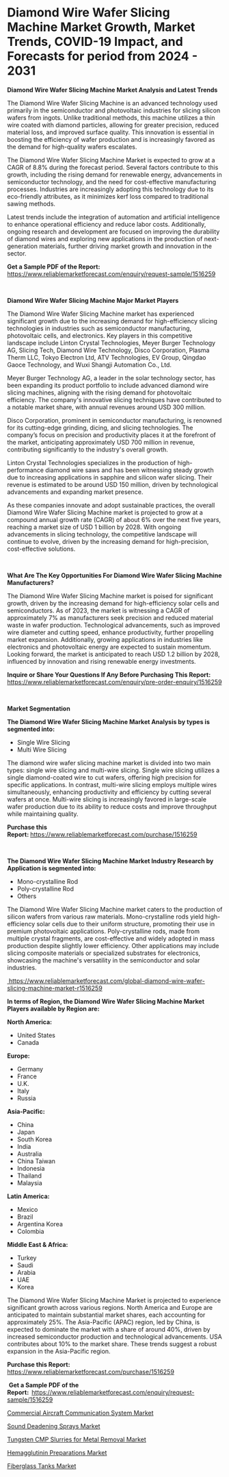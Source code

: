 <p><h1>Diamond Wire Wafer Slicing Machine Market Growth, Market Trends, COVID-19 Impact, and Forecasts for period from 2024 - 2031</h1></p><p><strong>Diamond Wire Wafer Slicing Machine Market Analysis and Latest Trends</strong></p>
<p><p>The Diamond Wire Wafer Slicing Machine is an advanced technology used primarily in the semiconductor and photovoltaic industries for slicing silicon wafers from ingots. Unlike traditional methods, this machine utilizes a thin wire coated with diamond particles, allowing for greater precision, reduced material loss, and improved surface quality. This innovation is essential in boosting the efficiency of wafer production and is increasingly favored as the demand for high-quality wafers escalates.</p><p>The Diamond Wire Wafer Slicing Machine Market is expected to grow at a CAGR of 8.8% during the forecast period. Several factors contribute to this growth, including the rising demand for renewable energy, advancements in semiconductor technology, and the need for cost-effective manufacturing processes. Industries are increasingly adopting this technology due to its eco-friendly attributes, as it minimizes kerf loss compared to traditional sawing methods.</p><p>Latest trends include the integration of automation and artificial intelligence to enhance operational efficiency and reduce labor costs. Additionally, ongoing research and development are focused on improving the durability of diamond wires and exploring new applications in the production of next-generation materials, further driving market growth and innovation in the sector.</p></p>
<p><strong>Get a Sample PDF of the Report:&nbsp;</strong> <a href="https://www.reliablemarketforecast.com/enquiry/request-sample/1516259?utm_campaign=1110&utm_medium=2&utm_source=Github&utm_content=ia&utm_term=27102024&utm_id=diamond-wire-wafer-slicing-machine">https://www.reliablemarketforecast.com/enquiry/request-sample/1516259</a></p>
<p>&nbsp;</p>
<p><strong>Diamond Wire Wafer Slicing Machine Major Market Players</strong></p>
<p><p>The Diamond Wire Wafer Slicing Machine market has experienced significant growth due to the increasing demand for high-efficiency slicing technologies in industries such as semiconductor manufacturing, photovoltaic cells, and electronics. Key players in this competitive landscape include Linton Crystal Technologies, Meyer Burger Technology AG, Slicing Tech, Diamond Wire Technology, Disco Corporation, Plasma Therm LLC, Tokyo Electron Ltd, ATV Technologies, EV Group, Qingdao Gaoce Technology, and Wuxi Shangji Automation Co., Ltd.</p><p>Meyer Burger Technology AG, a leader in the solar technology sector, has been expanding its product portfolio to include advanced diamond wire slicing machines, aligning with the rising demand for photovoltaic efficiency. The company's innovative slicing techniques have contributed to a notable market share, with annual revenues around USD 300 million.</p><p>Disco Corporation, prominent in semiconductor manufacturing, is renowned for its cutting-edge grinding, dicing, and slicing technologies. The company’s focus on precision and productivity places it at the forefront of the market, anticipating approximately USD 700 million in revenue, contributing significantly to the industry's overall growth.</p><p>Linton Crystal Technologies specializes in the production of high-performance diamond wire saws and has been witnessing steady growth due to increasing applications in sapphire and silicon wafer slicing. Their revenue is estimated to be around USD 150 million, driven by technological advancements and expanding market presence.</p><p>As these companies innovate and adopt sustainable practices, the overall Diamond Wire Wafer Slicing Machine market is projected to grow at a compound annual growth rate (CAGR) of about 6% over the next five years, reaching a market size of USD 1 billion by 2028. With ongoing advancements in slicing technology, the competitive landscape will continue to evolve, driven by the increasing demand for high-precision, cost-effective solutions.</p></p>
<p>&nbsp;</p>
<p><strong>What Are The Key Opportunities For Diamond Wire Wafer Slicing Machine Manufacturers?</strong></p>
<p><p>The Diamond Wire Wafer Slicing Machine market is poised for significant growth, driven by the increasing demand for high-efficiency solar cells and semiconductors. As of 2023, the market is witnessing a CAGR of approximately 7% as manufacturers seek precision and reduced material waste in wafer production. Technological advancements, such as improved wire diameter and cutting speed, enhance productivity, further propelling market expansion. Additionally, growing applications in industries like electronics and photovoltaic energy are expected to sustain momentum. Looking forward, the market is anticipated to reach USD 1.2 billion by 2028, influenced by innovation and rising renewable energy investments.</p></p>
<p><strong>Inquire or Share Your Questions If Any Before Purchasing This Report:</strong> <a href="https://www.reliablemarketforecast.com/enquiry/pre-order-enquiry/1516259?utm_campaign=1110&utm_medium=2&utm_source=Github&utm_content=ia&utm_term=27102024&utm_id=diamond-wire-wafer-slicing-machine">https://www.reliablemarketforecast.com/enquiry/pre-order-enquiry/1516259</a></p>
<p>&nbsp;</p>
<p><strong>Market Segmentation</strong></p>
<p><strong>The Diamond Wire Wafer Slicing Machine Market Analysis by types is segmented into:</strong></p>
<p><ul><li>Single Wire Slicing</li><li>Multi Wire Slicing</li></ul></p>
<p><p>The diamond wire wafer slicing machine market is divided into two main types: single wire slicing and multi-wire slicing. Single wire slicing utilizes a single diamond-coated wire to cut wafers, offering high precision for specific applications. In contrast, multi-wire slicing employs multiple wires simultaneously, enhancing productivity and efficiency by cutting several wafers at once. Multi-wire slicing is increasingly favored in large-scale wafer production due to its ability to reduce costs and improve throughput while maintaining quality.</p></p>
<p><strong>Purchase this Report:&nbsp;</strong><a href="https://www.reliablemarketforecast.com/purchase/1516259?utm_campaign=1110&utm_medium=2&utm_source=Github&utm_content=ia&utm_term=27102024&utm_id=diamond-wire-wafer-slicing-machine">https://www.reliablemarketforecast.com/purchase/1516259</a></p>
<p>&nbsp;</p>
<p><strong>The Diamond Wire Wafer Slicing Machine Market Industry Research by Application is segmented into:</strong></p>
<p><ul><li>Mono-crystalline Rod</li><li>Poly-crystalline Rod</li><li>Others</li></ul></p>
<p><p>The Diamond Wire Wafer Slicing Machine market caters to the production of silicon wafers from various raw materials. Mono-crystalline rods yield high-efficiency solar cells due to their uniform structure, promoting their use in premium photovoltaic applications. Poly-crystalline rods, made from multiple crystal fragments, are cost-effective and widely adopted in mass production despite slightly lower efficiency. Other applications may include slicing composite materials or specialized substrates for electronics, showcasing the machine's versatility in the semiconductor and solar industries.</p></p>
<p><a href="https://www.reliablemarketforecast.com/global-diamond-wire-wafer-slicing-machine-market-r1516259?utm_campaign=1110&utm_medium=2&utm_source=Github&utm_content=ia&utm_term=27102024&utm_id=diamond-wire-wafer-slicing-machine">&nbsp;https://www.reliablemarketforecast.com/global-diamond-wire-wafer-slicing-machine-market-r1516259</a></p>
<p><strong>In terms of Region, the Diamond Wire Wafer Slicing Machine Market Players available by Region are:</strong></p>
<p>
    <p> <strong> North America: </strong>
        <ul>
            <li>United States</li>
            <li>Canada</li>
        </ul>
        </p> 
    <p> <strong> Europe: </strong>
        <ul>
            <li>Germany</li>
            <li>France</li>
            <li>U.K.</li>
            <li>Italy</li>
            <li>Russia</li>
        </ul>
        </p> 
    <p> <strong> Asia-Pacific: </strong>
        <ul>
            <li>China</li>
            <li>Japan</li>
            <li>South Korea</li>
            <li>India</li>
            <li>Australia</li>
            <li>China Taiwan</li>
            <li>Indonesia</li>
            <li>Thailand</li>
            <li>Malaysia</li>
        </ul>
        </p> 
    <p> <strong> Latin America: </strong>
        <ul>
            <li>Mexico</li>
            <li>Brazil</li>
            <li>Argentina Korea</li>
            <li>Colombia</li>
        </ul>
        </p> 
    <p> <strong> Middle East & Africa: </strong>
        <ul>
            <li>Turkey</li>
            <li>Saudi</li>
            <li>Arabia</li>
            <li>UAE</li>
            <li>Korea</li>
        </ul>
    </p>
    </p>
<p><p>The Diamond Wire Wafer Slicing Machine Market is projected to experience significant growth across various regions. North America and Europe are anticipated to maintain substantial market shares, each accounting for approximately 25%. The Asia-Pacific (APAC) region, led by China, is expected to dominate the market with a share of around 40%, driven by increased semiconductor production and technological advancements. USA contributes about 10% to the market share. These trends suggest a robust expansion in the Asia-Pacific region.</p></p>
<p><strong>Purchase this Report: </strong><a href="https://www.reliablemarketforecast.com/purchase/1516259?utm_campaign=1110&utm_medium=2&utm_source=Github&utm_content=ia&utm_term=27102024&utm_id=diamond-wire-wafer-slicing-machine">https://www.reliablemarketforecast.com/purchase/1516259</a></p>
<p>&nbsp;<strong>Get a Sample PDF of the Report:&nbsp;&nbsp;</strong><a href="https://www.reliablemarketforecast.com/enquiry/request-sample/1516259?utm_campaign=1110&utm_medium=2&utm_source=Github&utm_content=ia&utm_term=27102024&utm_id=diamond-wire-wafer-slicing-machine">https://www.reliablemarketforecast.com/enquiry/request-sample/1516259</a></p>
<p><strong></strong></p>
<p><p><a href="https://issuu.com/reportprime-2/docs/commercial-aircraft-communication-s_9c29f60d9ab660?utm_campaign=1110&utm_medium=2&utm_source=Github&utm_content=ia&utm_term=27102024&utm_id=diamond-wire-wafer-slicing-machine">Commercial Aircraft Communication System Market</a></p><p><a href="https://www.linkedin.com/pulse/sound-deadening-sprays-market-overview-forecast-2024-2031-qnvbe?trk=public_post_embed_feed-article-content&utm_campaign=1110&utm_medium=2&utm_source=Github&utm_content=ia&utm_term=27102024&utm_id=diamond-wire-wafer-slicing-machine">Sound Deadening Sprays Market</a></p><p><a href="https://github.com/sandygraoj2/Market-Research-Report-List-1/blob/main/tungsten-cmp-slurries-for-metal-removal-market.md?utm_campaign=1110&utm_medium=2&utm_source=Github&utm_content=ia&utm_term=27102024&utm_id=diamond-wire-wafer-slicing-machine">Tungsten CMP Slurries for Metal Removal Market</a></p><p><a href="https://github.com/janelbaub6/Market-Research-Report-List-1/blob/main/hemagglutinin-preparations-market.md?utm_campaign=1110&utm_medium=2&utm_source=Github&utm_content=ia&utm_term=27102024&utm_id=diamond-wire-wafer-slicing-machine">Hemagglutinin Preparations Market</a></p><p><a href="https://www.linkedin.com/pulse/fiberglass-tanks-market-shifts-strategic-analysis-2024-2031-5t4je?trk=public_post_embed_feed-article-content&utm_campaign=1110&utm_medium=2&utm_source=Github&utm_content=ia&utm_term=27102024&utm_id=diamond-wire-wafer-slicing-machine">Fiberglass Tanks Market</a></p></p>